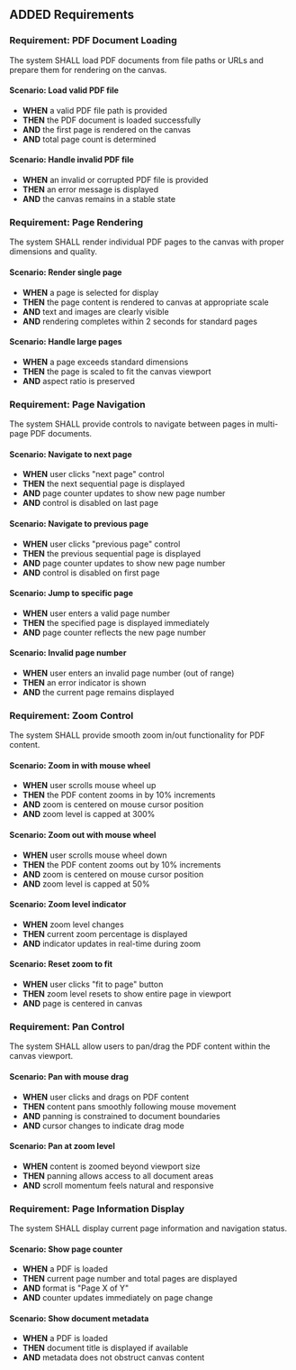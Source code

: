 ## ADDED Requirements

### Requirement: PDF Document Loading
The system SHALL load PDF documents from file paths or URLs and prepare them for rendering on the canvas.

#### Scenario: Load valid PDF file
- **WHEN** a valid PDF file path is provided
- **THEN** the PDF document is loaded successfully
- **AND** the first page is rendered on the canvas
- **AND** total page count is determined

#### Scenario: Handle invalid PDF file
- **WHEN** an invalid or corrupted PDF file is provided
- **THEN** an error message is displayed
- **AND** the canvas remains in a stable state

### Requirement: Page Rendering
The system SHALL render individual PDF pages to the canvas with proper dimensions and quality.

#### Scenario: Render single page
- **WHEN** a page is selected for display
- **THEN** the page content is rendered to canvas at appropriate scale
- **AND** text and images are clearly visible
- **AND** rendering completes within 2 seconds for standard pages

#### Scenario: Handle large pages
- **WHEN** a page exceeds standard dimensions
- **THEN** the page is scaled to fit the canvas viewport
- **AND** aspect ratio is preserved

### Requirement: Page Navigation
The system SHALL provide controls to navigate between pages in multi-page PDF documents.

#### Scenario: Navigate to next page
- **WHEN** user clicks "next page" control
- **THEN** the next sequential page is displayed
- **AND** page counter updates to show new page number
- **AND** control is disabled on last page

#### Scenario: Navigate to previous page
- **WHEN** user clicks "previous page" control
- **THEN** the previous sequential page is displayed
- **AND** page counter updates to show new page number
- **AND** control is disabled on first page

#### Scenario: Jump to specific page
- **WHEN** user enters a valid page number
- **THEN** the specified page is displayed immediately
- **AND** page counter reflects the new page number

#### Scenario: Invalid page number
- **WHEN** user enters an invalid page number (out of range)
- **THEN** an error indicator is shown
- **AND** the current page remains displayed

### Requirement: Zoom Control
The system SHALL provide smooth zoom in/out functionality for PDF content.

#### Scenario: Zoom in with mouse wheel
- **WHEN** user scrolls mouse wheel up
- **THEN** the PDF content zooms in by 10% increments
- **AND** zoom is centered on mouse cursor position
- **AND** zoom level is capped at 300%

#### Scenario: Zoom out with mouse wheel
- **WHEN** user scrolls mouse wheel down
- **THEN** the PDF content zooms out by 10% increments
- **AND** zoom is centered on mouse cursor position
- **AND** zoom level is capped at 50%

#### Scenario: Zoom level indicator
- **WHEN** zoom level changes
- **THEN** current zoom percentage is displayed
- **AND** indicator updates in real-time during zoom

#### Scenario: Reset zoom to fit
- **WHEN** user clicks "fit to page" button
- **THEN** zoom level resets to show entire page in viewport
- **AND** page is centered in canvas

### Requirement: Pan Control
The system SHALL allow users to pan/drag the PDF content within the canvas viewport.

#### Scenario: Pan with mouse drag
- **WHEN** user clicks and drags on PDF content
- **THEN** content pans smoothly following mouse movement
- **AND** panning is constrained to document boundaries
- **AND** cursor changes to indicate drag mode

#### Scenario: Pan at zoom level
- **WHEN** content is zoomed beyond viewport size
- **THEN** panning allows access to all document areas
- **AND** scroll momentum feels natural and responsive

### Requirement: Page Information Display
The system SHALL display current page information and navigation status.

#### Scenario: Show page counter
- **WHEN** a PDF is loaded
- **THEN** current page number and total pages are displayed
- **AND** format is "Page X of Y"
- **AND** counter updates immediately on page change

#### Scenario: Show document metadata
- **WHEN** a PDF is loaded
- **THEN** document title is displayed if available
- **AND** metadata does not obstruct canvas content
